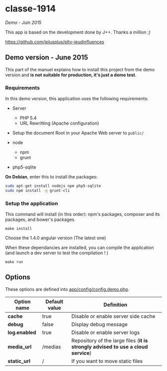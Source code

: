 classe-1914
================

_Demo - Juin 2015_

This app is based on the development done by J++.
Thanks a million ;)

https://github.com/jplusplus/pltv-jeudinfluences


## Demo version - June 2015

This part of the manuel explains how to install this project from the demo version and **is not suitable for production, it's just a demo test**.

### Requirements

In this demo version, this application uses the following requirements:

* Server
	* PHP 5.4  
	* URL Rewritting (Apache configuration)

* Setup the document Root in your Apache Web server to `public/`

* node 
    * npm
    * grunt
    
* php5-sqlite

**On Debian**, enter this to install the packages:

```bash 
sudo apt-get install nodejs npm php5-sqlite
sudo npm install -g grunt-cli
``` 

### Setup the application

This command will install (in this order): npm's packages, composer and its packages, and bower's packages.

	make install
	
Choose the 1.4.0 angular version (The latest one)

When these dependancies are installed, you can compile the application (and launch a dev server to test the compilation ! )
	
	make run


	
## Options

These options are defined into [app/config/config.demo.php](app/config/config.demo.php).

| Option name                     | Default value                                   | Definition
| ------------------------------- | ----------------------------------------------- | -------------------
| **cache**                       | true                                            | Disable or enable server side cache
| **debug**                       | false                                           | Display debug message
| **log.enabled**                 | true                                            | Disable or enable server logs
| **media_url**                   | /medias							            	| Repository of the large files (**it is strongly advised to use a cloud service**)
| **static_url**                  | /                                               | If you  want to move static files